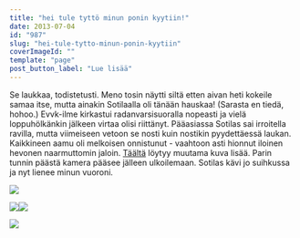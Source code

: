 ```yaml
---
title: "hei tule tyttö minun ponin kyytiin!"
date: 2013-07-04
id: "987"
slug: "hei-tule-tytto-minun-ponin-kyytiin"
coverImageId: ""
template: "page"
post_button_label: "Lue lisää"
---
```


Se laukkaa, todistetusti. Meno tosin näytti siltä etten aivan heti kokeile samaa itse, mutta ainakin Sotilaalla oli tänään hauskaa! (Sarasta en tiedä, hohoo.) Evvk-ilme kirkastui radanvarsisuoralla nopeasti ja vielä loppuhölkänkin jälkeen virtaa olisi riittänyt. Pääasiassa Sotilas sai irroitella ravilla, mutta viimeiseen vetoon se nosti kuin nostikin pyydettäessä laukan. Kaikkineen aamu oli melkoisen onnistunut - vaahtoon asti hionnut iloinen hevonen naarmuttomin jaloin. [Täältä](http://maisaw.otukset.fi/kuvat/2013/Unknown+Soldier/4.7./) löytyy muutama kuva lisää. Parin tunnin päästä kamera pääsee jälleen ulkoilemaan. Sotilas kävi jo suihkussa ja nyt lienee minun vuoroni.

[![](/images/IMG_0051.JPG)](http://4.bp.blogspot.com/-3RFk-NUE0bw/UdVVnZD9K5I/AAAAAAAAGK0/jkpMWzaMeQA/s800/IMG_0051.JPG)

[![](/images/IMG_0078.JPG)](http://4.bp.blogspot.com/-zCHpCaVvwsg/UdVVmwgFCoI/AAAAAAAAGKs/krAnFmgOk48/s800/IMG_0078.JPG)[![](/images/IMG_0198.JPG)](http://3.bp.blogspot.com/-rQ_lwKWbWbY/UdVVpUOTtaI/AAAAAAAAGLQ/8U9sY9mMJDc/s800/IMG_0198.JPG)

[![](/images/ak.png)](http://1.bp.blogspot.com/-mSrLcHgYZuc/UdVaL8Z7K2I/AAAAAAAAGLg/1DmlXaEHeRE/s200/ak.png)
